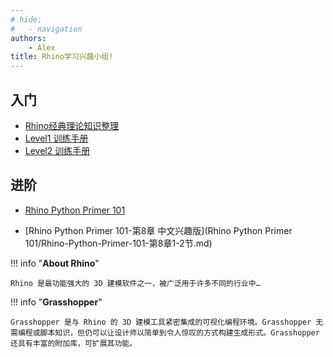 ```yaml
---
# hide:
#   - navigation
authors:
    - Alex
title: Rhino学习兴趣小组!
---
```


## **入门**
* [Rhino经典理论知识整理](https://al666ex.pages.dev/Rhino/Rhino%E7%BB%8F%E5%85%B8%E7%90%86%E8%AE%BA%E7%9F%A5%E8%AF%86%E6%95%B4%E7%90%86/)
* [Level1 训练手册](https://docs.mcneel.com/rhino/6/training-level1/zh-cn/Default.htm)
* [Level2 训练手册](https://docs.mcneel.com/rhino/6/training-level2/zh-cn/Default.htm)

## **进阶**
* [Rhino Python Primer 101](https://developer.rhino3d.com/guides/rhinopython/primer-101/)
  
* [Rhino Python Primer 101-第8章 中文兴趣版](Rhino Python Primer 101/Rhino-Python-Primer-101-第8章1-2节.md)

!!! info "**About Rhino**"

    Rhino 是最功能强大的 3D 建模软件之一，被广泛用于许多不同的行业中…


!!! info "**Grasshopper**"

    Grasshopper 是与 Rhino 的 3D 建模工具紧密集成的可视化编程环境。Grasshopper 无需编程或脚本知识，但仍可以让设计师以简单到令人惊叹的方式构建生成形式。Grasshopper 还具有丰富的附加库，可扩展其功能。
